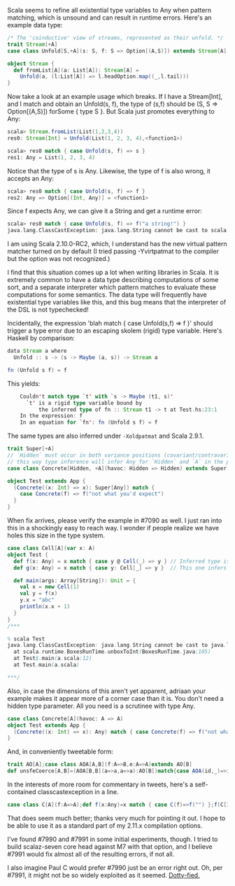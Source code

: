 Scala seems to refine all existential type variables to Any when pattern matching, which is unsound and can result in runtime errors. Here's an example data type:

```scala
/* The 'coinductive' view of streams, represented as their unfold. */
trait Stream[+A]
case class Unfold[S,+A](s: S, f: S => Option[(A,S)]) extends Stream[A]

object Stream {
  def fromList[A](a: List[A]): Stream[A] = 
    Unfold(a, (l:List[A]) => l.headOption.map((_,l.tail)))
}
```

Now take a look at an example usage which breaks. If I have a Stream[Int], and I match and obtain an Unfold(s, f), the type of (s,f) should be (S, S => Option[(A,S)]) forSome { type S }. But Scala just promotes everything to Any:

```scala
scala> Stream.fromList(List(1,2,3,4))
res0: Stream[Int] = Unfold(List(1, 2, 3, 4),<function1>)

scala> res0 match { case Unfold(s, f) => s }
res1: Any = List(1, 2, 3, 4)
```

Notice that the type of s is Any. Likewise, the type of f is also wrong, it accepts an Any:

```scala
scala> res0 match { case Unfold(s, f) => f }
res2: Any => Option[(Int, Any)] = <function1>
```

Since f expects Any, we can give it a String and get a runtime error:

```scala
scala> res0 match { case Unfold(s, f) => f("a string!") }
java.lang.ClassCastException: java.lang.String cannot be cast to scala.collection.immutable.List
```

I am using Scala 2.10.0-RC2, which, I understand has the new virtual pattern matcher turned on by default (I tried passing -Yvirtpatmat to the compiler but the option was not recognized.) 

I find that this situation comes up a lot when writing libraries in Scala. It is extremely common to have a data type describing computations of some sort, and a separate interpreter which pattern matches to evaluate these computations for some semantics. The data type will frequently have existential type variables like this, and this bug means that the interpreter of the DSL is not typechecked!

Incidentally, the expression 'blah match { case Unfold(s,f) => f }' should trigger a type error due to an escaping skolem (rigid) type variable. Here's Haskell by comparison:

```scala
data Stream a where
  Unfold :: s -> (s -> Maybe (a, s)) -> Stream a 

fn (Unfold s f) = f
```

This yields:
```scala
    Couldn't match type `t' with `s -> Maybe (t1, s)'
      `t' is a rigid type variable bound by
          the inferred type of fn :: Stream t1 -> t at Test.hs:23:1
    In the expression: f
    In an equation for `fn': fn (Unfold s f) = f
```
The same types are also inferred under `-Xoldpatmat` and Scala 2.9.1.
```scala
trait Super[+A]
// `Hidden` must occur in both variance positions (covariant/contravariant) for the sneakiness to work
// this way type inference will infer Any for `Hidden` and `A` in the pattern below
case class Concrete[Hidden, +A](havoc: Hidden => Hidden) extends Super[A]

object Test extends App {
  (Concrete((x: Int) => x): Super[Any]) match {
    case Concrete(f) => f("not what you'd expect")
  }
}
```
When fix arrives, please verify the example in #7090 as well.
I just ran into this in a shockingly easy to reach way. I wonder if people realize we have holes this size in the type system.
```scala
case class Cell[A](var x: A)
object Test {
  def f(x: Any) = x match { case y @ Cell(_) => y } // Inferred type is Cell[Any]
  def g(x: Any) = x match { case y: Cell[_] => y }  // This one infers Cell[_] as the other one should

  def main(args: Array[String]): Unit = {
    val x = new Cell(1)
    val y = f(x)
    y.x = "abc"
    println(x.x + 1)
  }
}
/***

% scala Test
java.lang.ClassCastException: java.lang.String cannot be cast to java.lang.Integer
  at scala.runtime.BoxesRunTime.unboxToInt(BoxesRunTime.java:105)
  at Test$.main(a.scala:12)
  at Test.main(a.scala)

***/
```
Also, in case the dimensions of this aren't yet apparent, adriaan your example makes it appear more of a corner case than it is. You don't need a hidden type parameter. All you need is a scrutinee with type Any.
```scala
case class Concrete[A](havoc: A => A)
object Test extends App {
  (Concrete((x: Int) => x): Any) match { case Concrete(f) => f("not what you'd expect") }
}
```
And, in conveniently tweetable form:

```scala
trait AO[A];case class AOA[A,B](f:A=>B,e:A=>A)extends AO[B]
def unsfeCoerce[A,B]=(AOA[B,B](a=>a,a=>a):AO[B])match{case AOA(id,_)=>id:(A=>B)}
```
In the interests of more room for commentary in tweets, here's a self-contained classcastexception in a line.
```scala
case class C[A](f:A=>A);def f(x:Any)=x match { case C(f)=>f("") };f(C[Int](x=>x))
```
That does seem much better; thanks very much for pointing it out.  I hope to be able to use it as a standard part of my 2.11.x compilation options.

I've found #7990 and #7991 in some initial experiments, though.  I tried to build scalaz-seven core head against M7 with that option, and I believe #7991 would fix almost all of the resulting errors, if not all.

I also imagine Paul C would prefer #7990 just be an error right out.
Oh, per #7991, it might not be so widely exploited as it seemed.
[Dotty-fied.](https://github.com/lampepfl/dotty/issues/1870)
